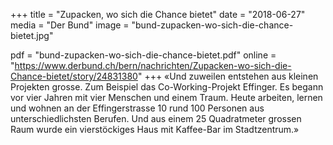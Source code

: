 +++
title = "Zupacken, wo sich die Chance bietet"
date = "2018-06-27"
media = "Der Bund"
image = "bund-zupacken-wo-sich-die-chance-bietet.jpg"

pdf = "bund-zupacken-wo-sich-die-chance-bietet.pdf"
online = "https://www.derbund.ch/bern/nachrichten/Zupacken-wo-sich-die-Chance-bietet/story/24831380"
+++
«Und zuweilen entstehen aus kleinen Projekten grosse. Zum Beispiel das Co-Working-Projekt Effinger. Es begann vor vier Jahren mit vier Menschen und einem Traum. Heute arbeiten, lernen und wohnen an der Effingerstrasse 10 rund 100 Personen aus unterschiedlichsten Berufen. Und aus einem 25 Quadratmeter grossen Raum wurde ein vierstöckiges Haus mit Kaffee-Bar im Stadtzentrum.»
